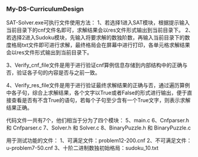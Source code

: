 ### My-DS-CurriculumDesign

SAT-Solver.exe可执行文件使用方法：
1、若选择1进入SAT模块，根据提示输入当前目录下的cnf文件名即可，求解结果会以res文件形式输出到当前目录下。
2、若选择2进入Sudoku模块，先输入将要求解的数独阶数，再输入当前目录下的数度格局txt文件即可进行求解，最终格局会在屏幕中进行打印，各单元格求解结果会以res文件形式输出到当前目录下。


3、Verify_cnf_file文件是用于进行验证cnf算例信息存储到内部结构中的正确与否，验证各子句的内容是否与之前一致。

4、Verify_res_file文件是用于进行验证最终求解结果的正确与否，通过遍历算例中各子句，综合上求解结果，各个文字以True或者False的形式进行输出，便于直接查看是否有不含True的语句，若每个子句至少含有一个True文字，则表示求解结果正确。

代码文件一共有7个，他们相当于分为了四个模块：
5、main.c
6、Cnfparser.h 和 Cnfparser.c
7、Solver.h 和 Solver.c
8、BinaryPuzzle.h 和 BinaryPuzzle.c

用于测试功能的文件：
1、可满足文件：problem12-200.cnf
2、不可满足文件：u-problem7-50.cnf
3、十阶二进制数独初始格局：sudoku_10.txt